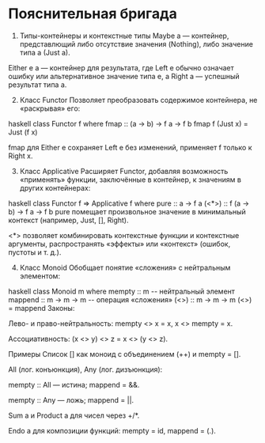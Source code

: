 # Пояснительная бригада

1. Типы-контейнеры и контекстные типы
Maybe a — контейнер, представлющий либо отсутствие значения (Nothing), либо значение типа a (Just a).

Either e a — контейнер для результата, где Left e обычно означает ошибку или альтернативное значение типа e, а Right a — успешный результат типа a.

2. Класс Functor
Позволяет преобразовать содержимое контейнера, не «раскрывая» его:

haskell
class Functor f where
  fmap :: (a -> b) -> f a -> f b
fmap f (Just x) = Just (f x)

fmap для Either e сохраняет Left e без изменений, применяет f только к Right x.

3. Класс Applicative
Расширяет Functor, добавляя возможность «применять» функции, заключённые в контейнер, к значениям в других контейнерах:

haskell
class Functor f => Applicative f where
  pure  :: a -> f a
  (<*>) :: f (a -> b) -> f a -> f b
pure помещает произвольное значение в минимальный контекст (например, Just, [], Right).

<*> позволяет комбинировать контекстные функции и контекстные аргументы, распространять «эффекты» или «контекст» (ошибок, пустоты и т. д.).

4. Класс Monoid
Обобщает понятие «сложения» с нейтральным элементом:

haskell
class Monoid m where
  mempty  :: m           -- нейтральный элемент
  mappend :: m -> m -> m -- операция «сложения»
  (<>)     :: m -> m -> m
  (<>) = mappend
Законы:

Лево- и право-нейтральность: mempty <> x = x, x <> mempty = x.

Ассоциативность: (x <> y) <> z = x <> (y <> z).

Примеры
Список [] как моноид с объединением (++) и mempty = [].

All (лог. конъюнкция), Any (лог. дизъюнкция):

mempty :: All — истина; mappend = &&.

mempty :: Any — ложь; mappend = ||.

Sum a и Product a для чисел через +/*.

Endo a для композиции функций: mempty = id, mappend = (.).